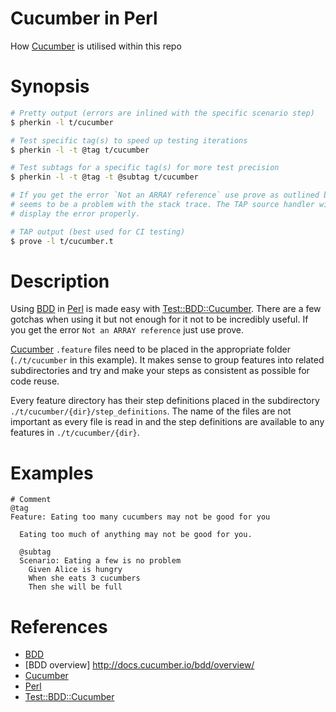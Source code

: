 # Cucumber in Perl
How [Cucumber] is utilised within this repo

# Synopsis

```bash
# Pretty output (errors are inlined with the specific scenario step)
$ pherkin -l t/cucumber

# Test specific tag(s) to speed up testing iterations
$ pherkin -l -t @tag t/cucumber

# Test subtags for a specific tag(s) for more test precision
$ pherkin -l -t @tag -t @subtag t/cucumber

# If you get the error `Not an ARRAY reference` use prove as outlined below. It
# seems to be a problem with the stack trace. The TAP source handler will
# display the error properly.
```

```bash
# TAP output (best used for CI testing)
$ prove -l t/cucumber.t
```

# Description

Using [BDD] in [Perl] is made easy with [Test::BDD::Cucumber]. There are a few
gotchas when using it but not enough for it not to be incredibly useful. If you
get the error `Not an ARRAY reference` just use prove.

[Cucumber] `.feature` files need to be placed in the appropriate folder
(`./t/cucumber` in this example). It makes sense to group features into related
subdirectories and try and make your steps as consistent as possible for code
reuse.

Every feature directory has their step definitions placed in the subdirectory
`./t/cucumber/{dir}/step_definitions`. The name of the files are not important
as every file is read in and the step definitions are available to any
features in `./t/cucumber/{dir}`.

# Examples

```gherkin
# Comment
@tag
Feature: Eating too many cucumbers may not be good for you

  Eating too much of anything may not be good for you.

  @subtag
  Scenario: Eating a few is no problem
    Given Alice is hungry
    When she eats 3 cucumbers
    Then she will be full
```

# References

* [BDD]
* [BDD overview] http://docs.cucumber.io/bdd/overview/
* [Cucumber]
* [Perl]
* [Test::BDD::Cucumber]

[BDD]: https://en.wikipedia.org/wiki/Behavior-driven_development
[Cucumber]: https://cucumber.io
[Perl]: https://perl.org
[Test::BDD::Cucumber]: https://metacpan.org/pod/Test::BDD::Cucumber
